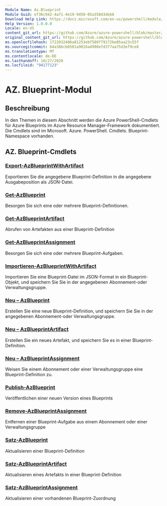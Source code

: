 ```yaml
---
Module Name: Az.Blueprint
Module Guid: ef36c942-4a71-4e19-9450-05a35843deb6
Download Help Link: https://docs.microsoft.com/en-us/powershell/module/az.blueprint
Help Version: 1.0.0.0
Locale: en-US
content_git_url: https://github.com/Azure/azure-powershell/blob/master/src/Blueprint/Blueprint/help/Az.Blueprint.md
original_content_git_url: https://github.com/Azure/azure-powershell/blob/master/src/Blueprint/Blueprint/help/Az.Blueprint.md
ms.openlocfilehash: 1722032406a81253ebf580f79172be85aa23c55f
ms.sourcegitcommit: b4a38bcb0501a9016a4998efd377aa75d3ef9ce8
ms.translationtype: MT
ms.contentlocale: de-DE
ms.lasthandoff: 10/27/2020
ms.locfileid: "94177123"
---
```

# AZ. Blueprint-Modul
## Beschreibung
In den Themen in diesem Abschnitt werden die Azure PowerShell-Cmdlets für Azure Blueprints im Azure Resource Manager-Framework dokumentiert. Die Cmdlets sind im Microsoft. Azure. PowerShell. Cmdlets. Blueprint-Namespace vorhanden.

## AZ. Blueprint-Cmdlets
### [Export-AzBlueprintWithArtifact](Export-AzBlueprintWithArtifact.md)
Exportieren Sie die angegebene Blueprint-Definition in die angegebene Ausgabeposition als JSON-Datei. 

### [Get-AzBlueprint](Get-AzBlueprint.md)
Besorgen Sie sich eine oder mehrere Blueprint-Definitionen.

### [Get-AzBlueprintArtifact](Get-AzBlueprintArtifact.md)
Abrufen von Artefakten aus einer Blueprint-Definition

### [Get-AzBlueprintAssignment](Get-AzBlueprintAssignment.md)
Besorgen Sie sich eine oder mehrere Blueprint-Aufgaben.

### [Importieren-AzBlueprintWithArtifact](Import-AzBlueprintWithArtifact.md)
Importieren Sie eine Blueprint-Datei im JSON-Format in ein Blueprint-Objekt, und speichern Sie Sie in der angegebenen Abonnement-oder Verwaltungsgruppe.

### [Neu – AzBlueprint](New-AzBlueprint.md)
Erstellen Sie eine neue Blueprint-Definition, und speichern Sie Sie in der angegebenen Abonnement-oder Verwaltungsgruppe.

### [Neu – AzBlueprintArtifact](New-AzBlueprintArtifact.md)
Erstellen Sie ein neues Artefakt, und speichern Sie es in einer Blueprint-Definition.

### [Neu – AzBlueprintAssignment](New-AzBlueprintAssignment.md)
Weisen Sie einem Abonnement oder einer Verwaltungsgruppe eine Blueprint-Definition zu.

### [Publish-AzBlueprint](Publish-AzBlueprint.md)
Veröffentlichen einer neuen Version eines Blueprints

### [Remove-AzBlueprintAssignment](Remove-AzBlueprintAssignment.md)
Entfernen einer Blueprint-Aufgabe aus einem Abonnement oder einer Verwaltungsgruppe

### [Satz-AzBlueprint](Set-AzBlueprint.md)
Aktualisieren einer Blueprint-Definition

### [Satz-AzBlueprintArtifact](Set-AzBlueprintArtifact.md)
Aktualisieren eines Artefakts in einer Blueprint-Definition

### [Satz-AzBlueprintAssignment](Set-AzBlueprintAssignment.md)
Aktualisieren einer vorhandenen Blueprint-Zuordnung

